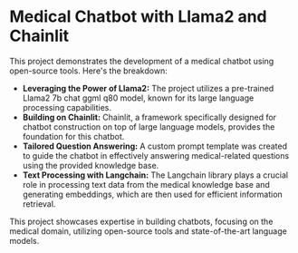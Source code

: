 # Medical Chatbot with Llama2 and Chainlit

This project demonstrates the development of a medical chatbot using open-source tools. Here's the breakdown:

* **Leveraging the Power of Llama2:** The project utilizes a pre-trained Llama2 7b chat ggml q80 model, known for its large language processing capabilities.
* **Building on Chainlit:** Chainlit, a framework specifically designed for chatbot construction on top of large language models, provides the foundation for this chatbot.
* **Tailored Question Answering:**  A custom prompt template was created to guide the chatbot in effectively answering medical-related questions using the provided knowledge base.
* **Text Processing with Langchain:** The Langchain library plays a crucial role in processing text data from the medical knowledge base and generating embeddings, which are then used for efficient information retrieval.

This project showcases expertise in building chatbots, focusing on the medical domain, utilizing open-source tools and state-of-the-art language models. 
